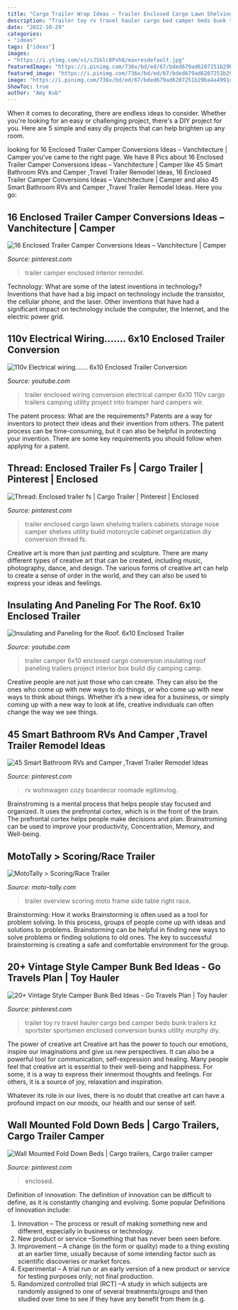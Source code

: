```yaml
---
title: "Cargo Trailer Wrap Ideas ~ Trailer Enclosed Cargo Lawn Shelving Trailers Cabinets Storage Nose Camper Shelves Utility Build Motorcycle Cabinet Organization Diy Conversion Thread Fs"
description: "Trailer toy rv travel hauler cargo bed camper beds bunk trailers kz sportster sportsmen enclosed conversion bunks utility murphy diy"
date: "2022-10-29"
categories:
- "ideas"
tags: ["ideas"]
images:
- "https://i.ytimg.com/vi/cJSklc8Pxh8/maxresdefault.jpg"
featuredImage: "https://i.pinimg.com/736x/bd/ed/67/bded679ad6207251b29ba4a4991c6370.jpg"
featured_image: "https://i.pinimg.com/736x/bd/ed/67/bded679ad6207251b29ba4a4991c6370.jpg"
image: "https://i.pinimg.com/736x/bd/ed/67/bded679ad6207251b29ba4a4991c6370.jpg"
ShowToc: true
author: "Amy Kub"
---
```



When it comes to decorating, there are endless ideas to consider. Whether you're looking for an easy or challenging project, there's a DIY project for you. Here are 5 simple and easy diy projects that can help brighten up any room.

	

		
looking for 16 Enclosed Trailer Camper Conversions Ideas – Vanchitecture | Camper you've came to the right page. We have 8 Pics about 16 Enclosed Trailer Camper Conversions Ideas – Vanchitecture | Camper like 45 Smart Bathroom RVs and Camper ,Travel Trailer Remodel Ideas, 16 Enclosed Trailer Camper Conversions Ideas – Vanchitecture | Camper and also 45 Smart Bathroom RVs and Camper ,Travel Trailer Remodel Ideas. Here you go:
		
    
## 16 Enclosed Trailer Camper Conversions Ideas – Vanchitecture | Camper

<img loading=lazy src="https://i.pinimg.com/736x/f1/1b/e9/f11be9deaf1a4d2f755bc17a409394c2.jpg" onerror="this.onerror=null;this.src='https://tse2.mm.bing.net/th?id=OIP.ZIqMBVbxgXmflKRKbDq-ywHaLV&amp;pid=15.1';" alt="16 Enclosed Trailer Camper Conversions Ideas – Vanchitecture | Camper">

_Source: pinterest.com_

>trailer camper enclosed interior remodel. 

	

Technology: What are some of the latest inventions in technology?
Inventions that have had a big impact on technology include the transistor, the cellular phone, and the laser. Other inventions that have had a significant impact on technology include the computer, the Internet, and the electric power grid.

    
## 110v Electrical Wiring....... 6x10 Enclosed Trailer Conversion

<img loading=lazy src="http://i.ytimg.com/vi/LV5HoIwrEHI/maxresdefault.jpg" onerror="this.onerror=null;this.src='https://tse2.mm.bing.net/th?id=OIP.qBwEc1aZwMKZNFVBbonoUgHaEK&amp;pid=15.1';" alt="110v Electrical wiring....... 6x10 Enclosed Trailer Conversion">

_Source: youtube.com_

>trailer enclosed wiring conversion electrical camper 6x10 110v cargo trailers camping utility project into tramper hard campers wir. 

	

The patent process: What are the requirements?
Patents are a way for inventors to protect their ideas and their invention from others. The patent process can be time-consuming, but it can also be helpful in protecting your invention. There are some key requirements you should follow when applying for a patent.

    
## Thread: Enclosed Trailer Fs | Cargo Trailer | Pinterest | Enclosed

<img loading=lazy src="https://i.pinimg.com/736x/a3/3e/20/a33e200cae6ce6c6a544ec87cba0f775--lawn-trailer-camper-trailer.jpg" onerror="this.onerror=null;this.src='https://tse3.mm.bing.net/th?id=OIP.TlYqKpFfL67IAoOEMwt2uQHaFh&amp;pid=15.1';" alt="Thread: Enclosed trailer fs | Cargo Trailer | Pinterest | Enclosed">

_Source: pinterest.com_

>trailer enclosed cargo lawn shelving trailers cabinets storage nose camper shelves utility build motorcycle cabinet organization diy conversion thread fs. 

	

Creative art is more than just painting and sculpture. There are many different types of creative art that can be created, including music, photography, dance, and design. The various forms of creative art can help to create a sense of order in the world, and they can also be used to express your ideas and feelings.

    
## Insulating And Paneling For The Roof. 6x10 Enclosed Trailer

<img loading=lazy src="https://i.ytimg.com/vi/cJSklc8Pxh8/maxresdefault.jpg" onerror="this.onerror=null;this.src='https://tse3.mm.bing.net/th?id=OIP.gEyO1wTGE18BDRpWMJCe_QHaEK&amp;pid=15.1';" alt="Insulating and Paneling for the Roof. 6x10 Enclosed Trailer">

_Source: youtube.com_

>trailer camper 6x10 enclosed cargo conversion insulating roof paneling trailers project interior box build diy camping camp. 

	

Creative people are not just those who can create. They can also be the ones who come up with new ways to do things, or who come up with new ways to think about things. Whether it’s a new idea for a business, or simply coming up with a new way to look at life, creative individuals can often change the way we see things.

    
## 45 Smart Bathroom RVs And Camper ,Travel Trailer Remodel Ideas

<img loading=lazy src="https://i.pinimg.com/originals/68/32/1c/68321c4e8401ed4fa7a65b0cc997575e.jpg" onerror="this.onerror=null;this.src='https://tse2.mm.bing.net/th?id=OIP.y-fi0p3o6ct5PI8OjeJXmwHaJ4&amp;pid=15.1';" alt="45 Smart Bathroom RVs and Camper ,Travel Trailer Remodel Ideas">

_Source: pinterest.com_

>rv wohnwagen cozy boardecor roomade egitimvlog. 

	

Brainstroming is a mental process that helps people stay focused and organized. It uses the prefrontal cortex, which is in the front of the brain. The prefrontal cortex helps people make decisions and plan. Brainstroming can be used to improve your productivity, Concentration, Memory, and Well-being.

    
## MotoTally &gt; Scoring/Race Trailer

<img loading=lazy src="http://www.moto-tally.com/images/Trailer/Overview.jpg" onerror="this.onerror=null;this.src='https://tse4.mm.bing.net/th?id=OIP.owJbjOTE792XqWlsQee-pgHaFj&amp;pid=15.1';" alt="MotoTally &gt; Scoring/Race Trailer">

_Source: moto-tally.com_

>trailer overview scoring moto frame side table right race. 

	

Brainstorming: How it works
Brainstorming is often used as a tool for problem solving. In this process, groups of people come up with ideas and solutions to problems. Brainstorming can be helpful in finding new ways to solve problems or finding solutions to old ones. The key to successful brainstorming is creating a safe and comfortable environment for the group.

    
## 20+ Vintage Style Camper Bunk Bed Ideas - Go Travels Plan | Toy Hauler

<img loading=lazy src="https://i.pinimg.com/736x/bd/ed/67/bded679ad6207251b29ba4a4991c6370.jpg" onerror="this.onerror=null;this.src='https://tse2.mm.bing.net/th?id=OIP.Gu_YjxCdeSQppkYGpXfFHAHaGU&amp;pid=15.1';" alt="20+ Vintage Style Camper Bunk Bed Ideas - Go Travels Plan | Toy hauler">

_Source: pinterest.com_

>trailer toy rv travel hauler cargo bed camper beds bunk trailers kz sportster sportsmen enclosed conversion bunks utility murphy diy. 

	

The power of creative art
Creative art has the power to touch our emotions, inspire our imaginations and give us new perspectives. It can also be a powerful tool for communication, self-expression and healing.
Many people feel that creative art is essential to their well-being and happiness. For some, it is a way to express their innermost thoughts and feelings. For others, it is a source of joy, relaxation and inspiration.

Whatever its role in our lives, there is no doubt that creative art can have a profound impact on our moods, our health and our sense of self.

    
## Wall Mounted Fold Down Beds | Cargo Trailers, Cargo Trailer Camper

<img loading=lazy src="https://i.pinimg.com/736x/04/2e/e3/042ee31224508d58b6bc4d150b9c393e.jpg" onerror="this.onerror=null;this.src='https://tse3.mm.bing.net/th?id=OIP.HDBmz4oBCANsf7a-hBOIkQHaHa&amp;pid=15.1';" alt="Wall Mounted Fold Down Beds | Cargo trailers, Cargo trailer camper">

_Source: pinterest.com_

>enclosed. 

	

Definition of innovation:
The definition of innovation can be difficult to define, as it is constantly changing and evolving. Some popular Definitions of Innovation include:
1. Innovation – The process or result of making something new and different, especially in business or technology.
2. New product or service –Something that has never been seen before.
3. Improvement – A change (in the form or quality) made to a thing existing at an earlier time, usually because of some intending factor such as scientific discoveries or market forces.
4. Experimental – A trial run or an early version of a new product or service for testing purposes only; not final production. 
5. Randomized controlled trial (RCT) –A study in which subjects are randomly assigned to one of several treatments/groups and then studied over time to see if they have any benefit from them (e.g.

